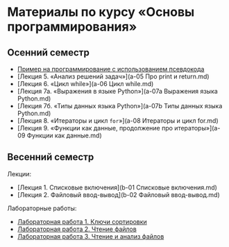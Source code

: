 # Материалы по курсу «Основы программирования»

## Осенний семестр

* [Пример на программирование с использованием псевдокода](pseudocode-pics/README.md)
* [Лекция 5. «Анализ решений задач»](a-05 Про print и return.md)
* [Лекция 6. «Цикл while»](a-06 Цикл while.md)
* [Лекция 7а. «Выражения в языке Python»](a-07a Выражения языка Python.md)
* [Лекция 7б. «Типы данных языка Python»](a-07b Типы данных языка Python.md)
* [Лекция 8. «Итераторы и цикл `for`»](a-08 Итераторы и цикл for.md)
* [Лекция 9. «Функции как данные, продолжение про итераторы»](a-09 Функции как данные.md)


## Весенний семестр

Лекции:

* [Лекция 1. Списковые включения](b-01 Списковые включения.md)
* [Лекция 2. Файловый ввод-вывод](b-02 Файловый ввод-вывод.md)

Лабораторные работы:

* [Лабораторная работа 1. Ключи сортировки](b-lab01.md)
* [Лабораторная работа 2. Чтение файлов](b-lab02.md)
* [Лабораторная работа 3. Чтение и анализ файлов](b-lab03.md)
